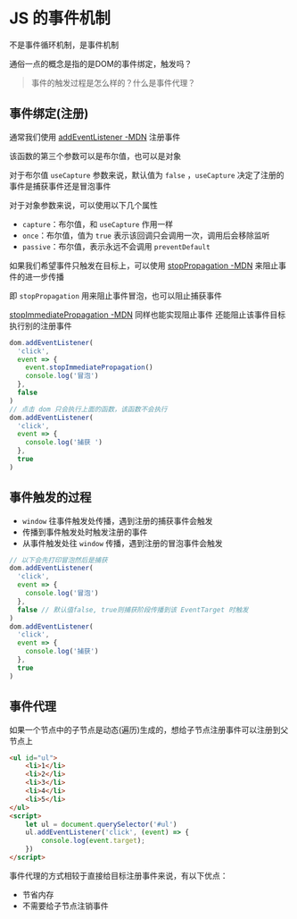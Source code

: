 
# JS 的事件机制

不是事件循环机制，是事件机制

通俗一点的概念是指的是DOM的事件绑定，触发吗？

> 事件的触发过程是怎么样的？什么是事件代理？

## 事件绑定(注册)

通常我们使用 [addEventListener -MDN](https://developer.mozilla.org/zh-CN/docs/Web/API/EventTarget/addEventListener) 注册事件

该函数的第三个参数可以是布尔值，也可以是对象

对于布尔值 `useCapture` 参数来说，默认值为 `false` ，`useCapture` 决定了注册的事件是捕获事件还是冒泡事件

对于对象参数来说，可以使用以下几个属性
- `capture`：布尔值，和 `useCapture` 作用一样
- `once`：布尔值，值为 `true` 表示该回调只会调用一次，调用后会移除监听
- `passive`：布尔值，表示永远不会调用 `preventDefault`

如果我们希望事件只触发在目标上，可以使用 [stopPropagation -MDN](https://developer.mozilla.org/zh-CN/docs/Web/API/Event/stopPropagation) 来阻止事件的进一步传播

即 `stopPropagation` 用来阻止事件冒泡，也可以阻止捕获事件

[stopImmediatePropagation -MDN](https://developer.mozilla.org/zh-CN/docs/Web/API/Event/stopImmediatePropagation) 同样也能实现阻止事件
还能阻止该事件目标执行别的注册事件

```js
dom.addEventListener(
  'click',
  event => {
    event.stopImmediatePropagation()
    console.log('冒泡')
  },
  false
)
// 点击 dom 只会执行上面的函数，该函数不会执行
dom.addEventListener(
  'click',
  event => {
    console.log('捕获 ')
  },
  true
)
```

## 事件触发的过程

- `window` 往事件触发处传播，遇到注册的捕获事件会触发
- 传播到事件触发处时触发注册的事件
- 从事件触发处往 `window` 传播，遇到注册的冒泡事件会触发

```js
// 以下会先打印冒泡然后是捕获
dom.addEventListener(
  'click',
  event => {
    console.log('冒泡')
  },
  false // 默认值false, true则捕获阶段传播到该 EventTarget 时触发
)
dom.addEventListener(
  'click',
  event => {
    console.log('捕获')
  },
  true
)
```

## 事件代理

如果一个节点中的子节点是动态(遍历)生成的，想给子节点注册事件可以注册到父节点上

```html
<ul id="ul">
	<li>1</li>
    <li>2</li>
	<li>3</li>
	<li>4</li>
	<li>5</li>
</ul>
<script>
	let ul = document.querySelector('#ul')
	ul.addEventListener('click', (event) => {
		console.log(event.target);
	})
</script>
```

事件代理的方式相较于直接给目标注册事件来说，有以下优点：
- 节省内存
- 不需要给子节点注销事件

